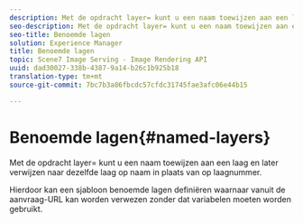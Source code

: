 ```yaml
---
description: Met de opdracht layer= kunt u een naam toewijzen aan een laag en later verwijzen naar dezelfde laag op naam in plaats van op laagnummer.
seo-description: Met de opdracht layer= kunt u een naam toewijzen aan een laag en later verwijzen naar dezelfde laag op naam in plaats van op laagnummer.
seo-title: Benoemde lagen
solution: Experience Manager
title: Benoemde lagen
topic: Scene7 Image Serving - Image Rendering API
uuid: dad30027-338b-4387-9a14-b26c1b925b18
translation-type: tm+mt
source-git-commit: 7bc7b3a86fbcdc57cfdc31745fae3afc06e44b15

---
```



# Benoemde lagen{#named-layers}

Met de opdracht layer= kunt u een naam toewijzen aan een laag en later verwijzen naar dezelfde laag op naam in plaats van op laagnummer.

Hierdoor kan een sjabloon benoemde lagen definiëren waarnaar vanuit de aanvraag-URL kan worden verwezen zonder dat variabelen moeten worden gebruikt.
